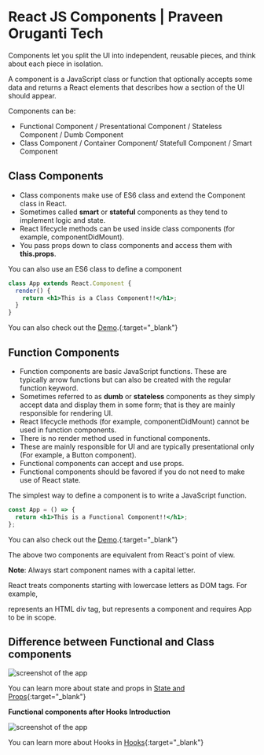 # React JS Components | Praveen Oruganti Tech

Components let you split the UI into independent, reusable pieces, and think about each piece in isolation.

A component is a JavaScript class or function that optionally accepts some data and returns a React elements that describes how a section of the UI should appear.

Components can be:

- Functional Component / Presentational Component / Stateless Component / Dumb Component
- Class Component / Container Component/ Statefull Component / Smart Component

## Class Components

- Class components make use of ES6 class and extend the Component class in React.
- Sometimes called **smart** or **stateful** components as they tend to implement logic and state.
- React lifecycle methods can be used inside class components (for example, componentDidMount).
- You pass props down to class components and access them with **this.props**.

You can also use an ES6 class to define a component

```jsx
class App extends React.Component {
  render() {
    return <h1>This is a Class Component!!</h1>;
  }
}
```

You can also check out the [Demo](https://praveenorugantitech.github.io/praveenorugantitech-reactjs-course/4_Components/Demo/ClassComponent.html).{:target="\_blank"}

## Function Components

- Function components are basic JavaScript functions. These are typically arrow functions but can also be created with the regular function keyword.
- Sometimes referred to as **dumb** or **stateless** components as they simply accept data and display them in some form; that is they are mainly responsible for rendering UI.
- React lifecycle methods (for example, componentDidMount) cannot be used in function components.
- There is no render method used in functional components.
- These are mainly responsible for UI and are typically presentational only (For example, a Button component).
- Functional components can accept and use props.
- Functional components should be favored if you do not need to make use of React state.

The simplest way to define a component is to write a JavaScript function.

```jsx
const App = () => {
  return <h1>This is a Functional Component!!</h1>;
};
```

You can also check out the [Demo](https://praveenorugantitech.github.io/praveenorugantitech-reactjs-course/4_Components/Demo/FunctionComponent.html).{:target="\_blank"}

The above two components are equivalent from React's point of view.

**Note**: Always start component names with a capital letter.

React treats components starting with lowercase letters as DOM tags. For example, <div /> represents an HTML div tag, but <App /> represents a component and requires App to be in scope.

## Difference between Functional and Class components

![screenshot of the app](https://raw.githubusercontent.com/praveenorugantitech/praveenorugantitech-reactjs-course/master/4_Components/images/components.PNG)

You can learn more about state and props in [State and Props](https://praveenorugantitech.github.io/praveenorugantitech-reactjs-course/5_State_Props/){:target="\_blank"}

**Functional components after Hooks Introduction**

![screenshot of the app](https://raw.githubusercontent.com/praveenorugantitech/praveenorugantitech-reactjs-course/master/4_Components/images/components_comparision.PNG)

You can learn more about Hooks in [Hooks](https://praveenorugantitech.github.io/praveenorugantitech-reactjs-course/7_Hooks/){:target="\_blank"}
